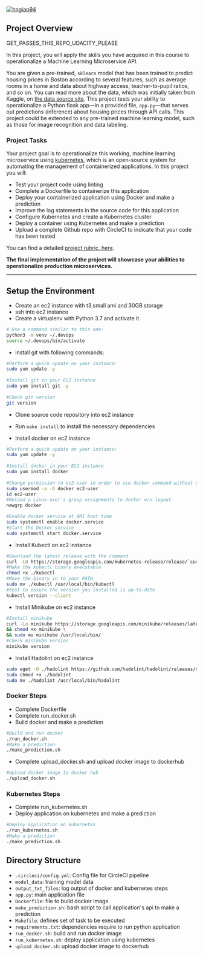 [![hngiap94](https://circleci.com/gh/hngiap94/udacity-project-4.svg?style=svg)](https://app.circleci.com/pipelines/github/hngiap94/udacity-project-4)

## Project Overview

GET_PASSES_THIS_REPO_UDACITY_PLEASE

In this project, you will apply the skills you have acquired in this course to operationalize a Machine Learning Microservice API. 

You are given a pre-trained, `sklearn` model that has been trained to predict housing prices in Boston according to several features, such as average rooms in a home and data about highway access, teacher-to-pupil ratios, and so on. You can read more about the data, which was initially taken from Kaggle, on [the data source site](https://www.kaggle.com/c/boston-housing). This project tests your ability to operationalize a Python flask app—in a provided file, `app.py`—that serves out predictions (inference) about housing prices through API calls. This project could be extended to any pre-trained machine learning model, such as those for image recognition and data labeling.

### Project Tasks

Your project goal is to operationalize this working, machine learning microservice using [kubernetes](https://kubernetes.io/), which is an open-source system for automating the management of containerized applications. In this project you will:
* Test your project code using linting
* Complete a Dockerfile to containerize this application
* Deploy your containerized application using Docker and make a prediction
* Improve the log statements in the source code for this application
* Configure Kubernetes and create a Kubernetes cluster
* Deploy a container using Kubernetes and make a prediction
* Upload a complete Github repo with CircleCI to indicate that your code has been tested

You can find a detailed [project rubric, here](https://review.udacity.com/#!/rubrics/2576/view).

**The final implementation of the project will showcase your abilities to operationalize production microservices.**

---

## Setup the Environment
* Create an ec2 instance with t3.small ami and 30GB storage
* ssh into ec2 instance
* Create a virtualenv with Python 3.7 and activate it. 
```bash
# Use a command similar to this one:
python3 -m venv ~/.devops
source ~/.devops/bin/activate
```
* install git with following commands:
```bash
#Perform a quick update on your instance:
sudo yum update -y
 
#Install git in your EC2 instance
sudo yum install git -y
 
#Check git version
git version
```
* Clone source code repository into ec2 instance

* Run `make install` to install the necessary dependencies

* Install docker on ec2 instance
```bash
#Perform a quick update on your instance:
sudo yum update -y
 
#Install docker in your EC2 instance
sudo yum install docker
 
#Change permission to ec2-user in order to use docker command without sudo
sudo usermod -a -G docker ec2-user
id ec2-user
#Reload a Linux user's group assignments to docker w/o logout
newgrp docker

#Enable docker service at AMI boot time
sudo systemctl enable docker.service
#Start the Docker service
sudo systemctl start docker.service
```

* Install Kubectl on ec2 instance
```bash
#Download the latest release with the command
curl -LO https://storage.googleapis.com/kubernetes-release/release/`curl -s https://storage.googleapis.com/kubernetes-release/release/stable.txt`/bin/linux/amd64/kubectl
#Make the kubectl binary executable
chmod +x ./kubectl
#Move the binary in to your PATH
sudo mv ./kubectl /usr/local/bin/kubectl
#Test to ensure the version you installed is up-to-date
kubectl version --client
```

* Install Minikube on ec2 instance
```bash
#Install minikube
curl -Lo minikube https://storage.googleapis.com/minikube/releases/latest/minikube-linux-amd64 \
&& chmod +x minikube \
&& sudo mv minikube /usr/local/bin/
#Check minikube version
minikube version
```

* Install Hadolint on ec2 instance
```bash
sudo wget -O ./hadolint https://github.com/hadolint/hadolint/releases/download/v2.10.0/hadolint-Linux-x86_64
sudo chmod +x ./hadolint
sudo mv ./hadolint /usr/local/bin/hadolint
```

### Docker Steps

* Complete Dockerfile
* Complete run_docker.sh
* Build docker and make a prediction
```bash
#Build and run docker
./run_docker.sh
#Make a prediction
./make_prediction.sh
```
* Complete upload_docker.sh and upload docker image to dockerhub
```bash
#Upload docker image to docker hub
./upload_docker.sh
```

### Kubernetes Steps

* Complete run_kubernetes.sh
* Deploy application on kubernetes and make a prediction
```bash
#Deploy application on kubernetes
./run_kubernetes.sh
#Make a prediction
./make_prediction.sh
```
## Directory Structure
* `.circleci/config.yml`: Config file for CircleCI pipeline
* `model_data`: training model data
* `output_txt_files`: log output of docker and kubernetes steps
* `app.py`: main application file
* `Dockerfile`: file to build docker image
* `make_prediction.sh`: bash script to call application's api to make a prediction
* `Makefile`: defines set of task to be executed
* `requirements.txt`: dependencies require to run python application
* `run_docker.sh`: build and run docker image
* `run_kubernetes.sh`: deploy application using kubernetes
* `upload_docker.sh`: upload docker image to dockerhub